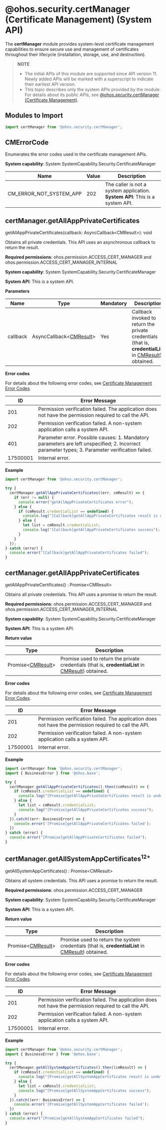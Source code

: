 # @ohos.security.certManager (Certificate Management) (System API)

The **certManager** module provides system-level certificate management capabilities to ensure secure use and management of certificates throughout their lifecycle (installation, storage, use, and destruction).

> **NOTE**
>
> - The initial APIs of this module are supported since API version 11. Newly added APIs will be marked with a superscript to indicate their earliest API version.
> - This topic describes only the system APIs provided by the module. For details about its public APIs, see [@ohos.security.certManager (Certificate Management)](js-apis-certManager.md).

## Modules to Import

```ts
import certManager from '@ohos.security.certManager';
```

## CMErrorCode

Enumerates the error codes used in the certificate management APIs.

**System capability**: System SystemCapability.Security.CertificateManager

| Name      | Value|  Description     |
| ---------- | ------ | --------- |
| CM_ERROR_NOT_SYSTEM_APP   | 202      | The caller is not a system application.<br> **System API**: This is a system API.|

## certManager.getAllAppPrivateCertificates

getAllAppPrivateCertificates(callback: AsyncCallback\<CMResult>): void

Obtains all private credentials. This API uses an asynchronous callback to return the result.

**Required permissions**: ohos.permission.ACCESS_CERT_MANAGER and ohos.permission.ACCESS_CERT_MANAGER_INTERNAL

**System capability**: System SystemCapability.Security.CertificateManager

**System API**: This is a system API.

**Parameters**

| Name  | Type                                             | Mandatory| Description                      |
| -------- | ------------------------------------------------- | ---- | -------------------------- |
| callback | AsyncCallback\<[CMResult](js-apis-certManager.md#cmresult)> | Yes  | Callback invoked to return the private credentials (that is, **credentialList** in [CMResult](js-apis-certManager.md#cmresult)) obtained.|

**Error codes**

For details about the following error codes, see [Certificate Management Error Codes](errorcode-certManager.md).

| ID| Error Message                                                    |
| -------- | ------------------------------------------------------------ |
| 201 | Permission verification failed. The application does not have the permission required to call the API. |
| 202 | Permission verification failed. A non-system application calls a system API. |
| 401      | Parameter error. Possible causes: 1. Mandatory parameters are left unspecified; 2. Incorrect parameter types; 3. Parameter verification failed. |
| 17500001 | Internal error. |

**Example**
```ts
import certManager from '@ohos.security.certManager';

try {
  certManager.getAllAppPrivateCertificates((err, cmResult) => {
    if (err != null) {
      console.error("getAllAppPrivateCertificates error");
    } else {
      if (cmResult.credentialList == undefined) {
        console.log("[Callback]getAllAppPrivateCertificates result is undefined");
      } else {
        let list = cmResult.credentialList;
        console.log("[Callback]getAllAppPrivateCertificates success");
      }
    }
  });
} catch (error) {
  console.error("[Callback]getAllAppPrivateCertificates failed");
}
```

## certManager.getAllAppPrivateCertificates

getAllAppPrivateCertificates() : Promise\<CMResult>

Obtains all private credentials. This API uses a promise to return the result.

**Required permissions**: ohos.permission.ACCESS_CERT_MANAGER and ohos.permission.ACCESS_CERT_MANAGER_INTERNAL

**System capability**: System SystemCapability.Security.CertificateManager

**System API**: This is a system API.

**Return value**

| Type                                       | Description                |
| ------------------------------------------- | -------------------- |
| Promise\<[CMResult](js-apis-certManager.md#cmresult)> | Promise used to return the private credentials (that is, **credentialList** in [CMResult](js-apis-certManager.md#cmresult)) obtained.|

**Error codes**

For details about the following error codes, see [Certificate Management Error Codes](errorcode-certManager.md).

| ID| Error Message     |
| -------- | ------------- |
| 201 | Permission verification failed. The application does not have the permission required to call the API. |
| 202 | Permission verification failed. A non-system application calls a system API. |
| 17500001 | Internal error. |

**Example**
```ts
import certManager from '@ohos.security.certManager';
import { BusinessError } from '@ohos.base';

try {
  certManager.getAllAppPrivateCertificates().then((cmResult) => {
    if (cmResult.credentialList == undefined) {
      console.log("[Promise]getAllAppPrivateCertificates result is undefined");
    } else {
      let list = cmResult.credentialList;
      console.log("[Promise]getAllAppPrivateCertificates success");
    }
  }).catch((err: BusinessError) => {
    console.error('[Promise]getAllAppPrivateCertificates failed');
  })
} catch (error) {
  console.error("[Promise]getAllAppPrivateCertificates failed");
}
```

## certManager.getAllSystemAppCertificates<sup>12+</sup>

getAllSystemAppCertificates() : Promise\<CMResult>

Obtains all system credentials. This API uses a promise to return the result.

**Required permissions**: ohos.permission.ACCESS_CERT_MANAGER

**System capability**: System SystemCapability.Security.CertificateManager

**System API**: This is a system API.

**Return value**

| Type                                       | Description                |
| ------------------------------------------- | -------------------- |
| Promise\<[CMResult](js-apis-certManager.md#cmresult)> | Promise used to return the system credentials (that is, **credentialList** in [CMResult](js-apis-certManager.md#cmresult)) obtained.|

**Error codes**

For details about the following error codes, see [Certificate Management Error Codes](errorcode-certManager.md).

| ID| Error Message     |
| -------- | ------------- |
| 201 | Permission verification failed. The application does not have the permission required to call the API. |
| 202 | Permission verification failed. A non-system application calls a system API. |
| 17500001 | Internal error. |

**Example**
```ts
import certManager from '@ohos.security.certManager';
import { BusinessError } from '@ohos.base';

try {
  certManager.getAllSystemAppCertificates().then((cmResult) => {
    if (cmResult.credentialList == undefined) {
      console.log("[Promise]getAllSystemAppCertificates result is undefined");
    } else {
      let list = cmResult.credentialList;
      console.log("[Promise]getAllSystemAppCertificates success");
    }
  }).catch((err: BusinessError) => {
    console.error('[Promise]getAllSystemAppCertificates failed');
  })
} catch (error) {
  console.error("[Promise]getAllSystemAppCertificates failed");
}
```
